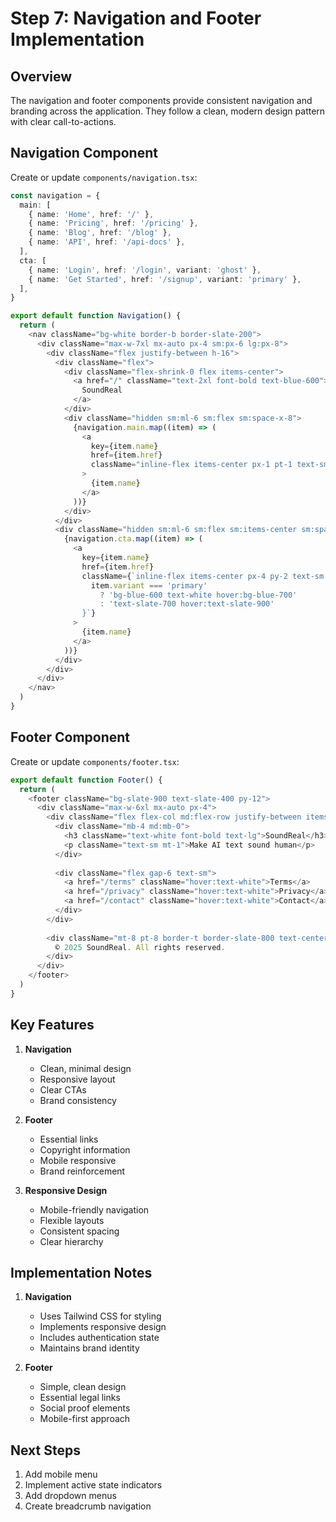 # Step 7: Navigation and Footer Implementation

## Overview

The navigation and footer components provide consistent navigation and branding across the application. They follow a clean, modern design pattern with clear call-to-actions.

## Navigation Component

Create or update `components/navigation.tsx`:

```typescript
const navigation = {
  main: [
    { name: 'Home', href: '/' },
    { name: 'Pricing', href: '/pricing' },
    { name: 'Blog', href: '/blog' },
    { name: 'API', href: '/api-docs' },
  ],
  cta: [
    { name: 'Login', href: '/login', variant: 'ghost' },
    { name: 'Get Started', href: '/signup', variant: 'primary' },
  ],
}

export default function Navigation() {
  return (
    <nav className="bg-white border-b border-slate-200">
      <div className="max-w-7xl mx-auto px-4 sm:px-6 lg:px-8">
        <div className="flex justify-between h-16">
          <div className="flex">
            <div className="flex-shrink-0 flex items-center">
              <a href="/" className="text-2xl font-bold text-blue-600">
                SoundReal
              </a>
            </div>
            <div className="hidden sm:ml-6 sm:flex sm:space-x-8">
              {navigation.main.map((item) => (
                <a
                  key={item.name}
                  href={item.href}
                  className="inline-flex items-center px-1 pt-1 text-sm font-medium text-slate-700 hover:text-slate-900"
                >
                  {item.name}
                </a>
              ))}
            </div>
          </div>
          <div className="hidden sm:ml-6 sm:flex sm:items-center sm:space-x-4">
            {navigation.cta.map((item) => (
              <a
                key={item.name}
                href={item.href}
                className={`inline-flex items-center px-4 py-2 text-sm font-medium rounded-md ${
                  item.variant === 'primary'
                    ? 'bg-blue-600 text-white hover:bg-blue-700'
                    : 'text-slate-700 hover:text-slate-900'
                }`}
              >
                {item.name}
              </a>
            ))}
          </div>
        </div>
      </div>
    </nav>
  )
}
```

## Footer Component

Create or update `components/footer.tsx`:

```typescript
export default function Footer() {
  return (
    <footer className="bg-slate-900 text-slate-400 py-12">
      <div className="max-w-6xl mx-auto px-4">
        <div className="flex flex-col md:flex-row justify-between items-center">
          <div className="mb-4 md:mb-0">
            <h3 className="text-white font-bold text-lg">SoundReal</h3>
            <p className="text-sm mt-1">Make AI text sound human</p>
          </div>
          
          <div className="flex gap-6 text-sm">
            <a href="/terms" className="hover:text-white">Terms</a>
            <a href="/privacy" className="hover:text-white">Privacy</a>
            <a href="/contact" className="hover:text-white">Contact</a>
          </div>
        </div>
        
        <div className="mt-8 pt-8 border-t border-slate-800 text-center text-sm">
          © 2025 SoundReal. All rights reserved.
        </div>
      </div>
    </footer>
  )
}
```

## Key Features

1. **Navigation**
   - Clean, minimal design
   - Responsive layout
   - Clear CTAs
   - Brand consistency

2. **Footer**
   - Essential links
   - Copyright information
   - Mobile responsive
   - Brand reinforcement

3. **Responsive Design**
   - Mobile-friendly navigation
   - Flexible layouts
   - Consistent spacing
   - Clear hierarchy

## Implementation Notes

1. **Navigation**
   - Uses Tailwind CSS for styling
   - Implements responsive design
   - Includes authentication state
   - Maintains brand identity

2. **Footer**
   - Simple, clean design
   - Essential legal links
   - Social proof elements
   - Mobile-first approach

## Next Steps

1. Add mobile menu
2. Implement active state indicators
3. Add dropdown menus
4. Create breadcrumb navigation 